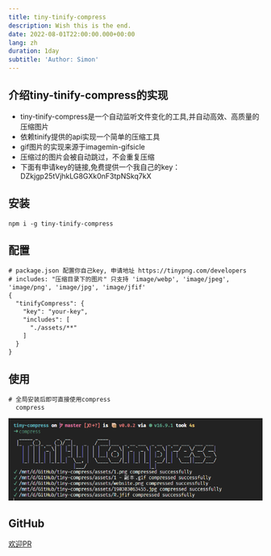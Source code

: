 ```yaml
---
title: tiny-tinify-compress
description: Wish this is the end.
date: 2022-08-01T22:00:00.000+00:00
lang: zh
duration: 1day
subtitle: 'Author: Simon'
---
```



## 介绍tiny-tinify-compress的实现
- tiny-tinify-compress是一个自动监听文件变化的工具,并自动高效、高质量的压缩图片
- 依赖tinify提供的api实现一个简单的压缩工具
- gif图片的实现来源于imagemin-gifsicle
- 压缩过的图片会被自动跳过，不会重复压缩
- 下面有申请key的链接,免费提供一个我自己的key：DZkjgp25tVjhkLG8GXk0nF3tpNSkq7kX

## 安装
```shell
npm i -g tiny-tinify-compress
```

## 配置
```shell
# package.json 配置你自己key, 申请地址 https://tinypng.com/developers
# includes: "压缩目录下的图片" 只支持 'image/webp', 'image/jpeg', 'image/png', 'image/jpg', 'image/jfif'
{
  "tinifyCompress": {
    "key": "your-key",
    "includes": [
      "./assets/**"
    ]
  }
}
```

## 使用
```shell
# 全局安装后即可直接使用compress
  compress
```
<img src="../../public/images/kv.jpg" />

## GitHub
[欢迎PR](https://github.com/Simon-He95/tiny-tinify-compress)
